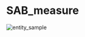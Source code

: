# SAB_measure
![entity_sample](https://github.com/user-attachments/assets/400d2254-c448-47e1-be14-f534b0fd6b65)
